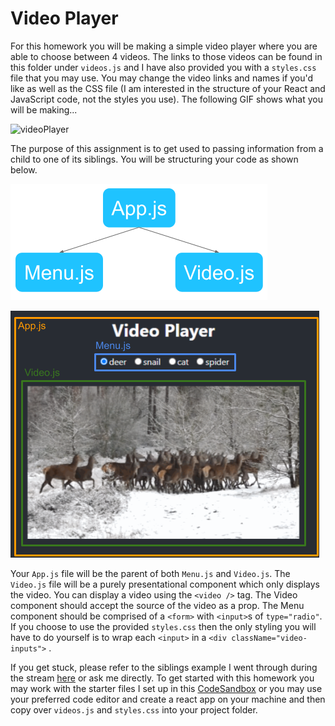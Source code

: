 # Video Player

For this homework you will be making a simple video player where you are able to choose between 4 videos. The links to those videos can be found in this folder under `videos.js` and I have also provided you with a `styles.css` file that you may use. You may change the video links and names if you'd like as well as the CSS file (I am interested in the structure of your React and JavaScript code, not the styles you use). The following GIF shows what you will be making...

![videoPlayer](https://github.com/bitprj/Bitcamp-React/blob/week2/week2/homework/issues/images/videoPlayer.gif)

The purpose of this assignment is to get used to passing information from a child to one of its siblings. You will be structuring your code as shown below.

![diagram](https://github.com/bitprj/Bitcamp-React/blob/week2/week2/homework/issues/images/diagram.png)

![componentLayout](https://github.com/bitprj/Bitcamp-React/blob/week2/week2/homework/issues/images/componentLayout.png)



Your `App.js` file will be the parent of both `Menu.js` and `Video.js`. The `Video.js` file will be a purely presentational component which only displays the video. You can display a video using the `<video />` tag. The Video component should accept the source of the video as a prop. The Menu component should be comprised of a `<form>` with `<input>`s of `type="radio"`. If you choose to use the provided `styles.css` then the only styling you will have to do yourself is to wrap each `<input>` in a `<div className="video-inputs">` .

If you get stuck, please refer to the siblings example I went through during the stream [here](https://codesandbox.io/s/update-sibling-fz9gd) or ask me directly. To get started with this homework you may work with the starter files I set up in this [CodeSandbox](https://codesandbox.io/s/video-player-starter-65mc6) or you may use your preferred code editor and create a react app on your machine and then copy over `videos.js` and `styles.css` into your project folder.
